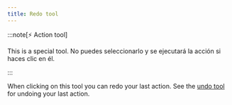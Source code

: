 ```yaml
---
title: Redo tool
---
```


:::note[⚡ Action tool]

This is a special tool.
No puedes seleccionarlo y se ejecutará la acción si haces clic en él.

:::

When clicking on this tool you can redo your last action.
See the [undo tool](undo) for undoing your last action.
